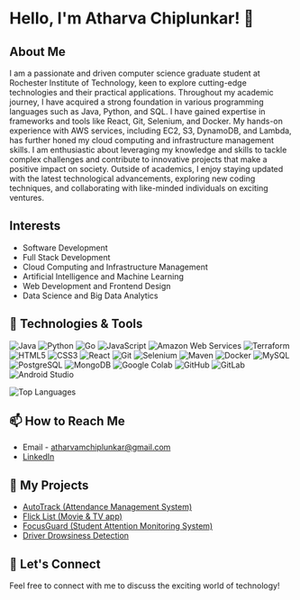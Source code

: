 # Hello, I'm Atharva Chiplunkar! 👋

## About Me

I am a passionate and driven computer science graduate student at Rochester Institute of Technology, keen to explore cutting-edge technologies and their practical applications. Throughout my academic journey, I have acquired a strong foundation in various programming languages such as Java, Python, and SQL. I have gained expertise in frameworks and tools like React, Git, Selenium, and Docker. My hands-on experience with AWS services, including EC2, S3, DynamoDB, and Lambda, has further honed my cloud computing and infrastructure management skills. I am enthusiastic about leveraging my knowledge and skills to tackle complex challenges and contribute to innovative projects that make a positive impact on society. Outside of academics, I enjoy staying updated with the latest technological advancements, exploring new coding techniques, and collaborating with like-minded individuals on exciting ventures.

## Interests
- Software Development 
- Full Stack Development
- Cloud Computing and Infrastructure Management
- Artificial Intelligence and Machine Learning
- Web Development and Frontend Design
- Data Science and Big Data Analytics

## 🔧 Technologies & Tools
![Java](https://img.shields.io/badge/-Java-007396?style=plastic&logo=java&logoColor=white)
![Python](https://img.shields.io/badge/-Python-3776AB?style=plastic&logo=python&logoColor=white)
![Go](https://img.shields.io/badge/Go-00ADD8?style=plastic&logo=go&logoColor=white)
![JavaScript](https://img.shields.io/badge/-JavaScript-F7DF1E?style=plastic&logo=javascript&logoColor=black)
![Amazon Web Services](https://img.shields.io/badge/Amazon%20Web%20Services-232F3E?style=plastic&logo=amazon-aws)
![Terraform](https://img.shields.io/badge/-Terraform-623CE4?style=plastic&logo=terraform&logoColor=white)
![HTML5](https://img.shields.io/badge/-HTML5-E34F26?style=plastic&logo=html5&logoColor=white)
![CSS3](https://img.shields.io/badge/-CSS3-1572B6?style=plastic&logo=css3)
![React](https://img.shields.io/badge/-React-61DAFB?style=plastic&logo=react&logoColor=black)
![Git](https://img.shields.io/badge/-Git-F05032?style=plastic&logo=git&logoColor=white)
![Selenium](https://img.shields.io/badge/-Selenium-43B02A?style=plastic&logo=selenium&logoColor=white)
![Maven](https://img.shields.io/badge/-Maven-C71A36?style=plastic&logo=apache-maven&logoColor=white)
![Docker](https://img.shields.io/badge/-Docker-2496ED?style=plastic&logo=docker&logoColor=white)
![MySQL](https://img.shields.io/badge/-MySQL-4479A1?style=plastic&logo=mysql&logoColor=white)
![PostgreSQL](https://img.shields.io/badge/-PostgreSQL-336791?style=plastic&logo=postgresql&logoColor=white)
![MongoDB](https://img.shields.io/badge/-MongoDB-47A248?style=plastic&logo=mongodb&logoColor=white)
![Google Colab](https://img.shields.io/badge/-Google%20Colab-F9AB00?style=plastic&logo=google-colab&logoColor=black)
![GitHub](https://img.shields.io/badge/-GitHub-181717?style=plastic&logo=github)
![GitLab](https://img.shields.io/badge/-GitLab-FCA121?style=plastic&logo=gitlab&logoColor=black)
![Android Studio](https://img.shields.io/badge/-Android%20Studio-3DDC84?style=plastic&logo=android-studio&logoColor=white)

![Top Languages](https://github-readme-stats.vercel.app/api/top-langs/?username=AtharvaChiplunkar12&layout=compact)


## 📫 How to Reach Me
- Email - atharvamchiplunkar@gmail.com
- [LinkedIn](https://www.linkedin.com/in/atharva-chiplunkar)

## 🚀 My Projects
- [AutoTrack (Attendance Management System)](https://github.com/SWEN-614-Team6/Attendance_Automation)
- [Flick List (Movie & TV app)](https://github.com/AtharvaChiplunkar12/movie-tv-catlog)
- [FocusGuard (Student Attention Monitoring System)](https://github.com/AtharvaChiplunkar12/student-monitoring-system)
- [Driver Drowsiness Detection](https://github.com/AtharvaChiplunkar12/Driver-Drowsiness-Detection)



## 🤝 Let's Connect
Feel free to connect with me to discuss the exciting world of technology!

